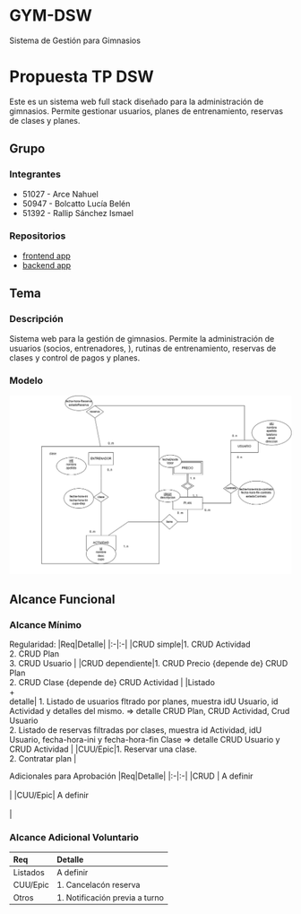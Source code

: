 # GYM-DSW
 Sistema de Gestión para Gimnasios 
# Propuesta TP DSW
Este es un sistema web full stack diseñado para la administración de gimnasios. Permite gestionar usuarios, planes de entrenamiento, reservas de clases y planes. 
## Grupo
### Integrantes
* 51027 - Arce Nahuel
* 50947 - Bolcatto Lucía Belén
* 51392 - Rallip Sánchez Ismael
  
### Repositorios
* [frontend app](http://hyperlinkToGihubOrGitlab)
* [backend app](http://hyperlinkToGihubOrGitlab)


## Tema
### Descripción
Sistema web para la gestión de gimnasios. Permite la administración de usuarios (socios, entrenadores, ), rutinas de entrenamiento, reservas de clases y control de pagos y planes.

### Modelo
![imagen del modelo](images/DER.png)



## Alcance Funcional 

### Alcance Mínimo



Regularidad:
|Req|Detalle|
|:-|:-|
|CRUD simple|1. CRUD Actividad <br>2. CRUD Plan <br>3. CRUD Usuario |
|CRUD dependiente|1. CRUD Precio {depende de} CRUD Plan <br>2. CRUD Clase {depende de} CRUD Actividad |
|Listado<br>+<br>detalle| 1. Listado de usuarios fltrado por planes, muestra idU Usuario, id Actividad y detalles del mismo. => detalle CRUD Plan, CRUD Actividad, Crud Usuario <br> 2. Listado de reservas filtradas por clases, muestra id Actividad, idU Usuario, fecha-hora-ini y fecha-hora-fin Clase => detalle CRUD Usuario y CRUD Actividad |
|CUU/Epic|1. Reservar una clase. <br>2. Contratar plan |


Adicionales para Aprobación
|Req|Detalle|
|:-|:-|
|CRUD | A definir <br><br>|
|CUU/Epic| A definir <br><br>|


### Alcance Adicional Voluntario


|Req|Detalle|
|:-|:-|
|Listados | A definir <br>|
|CUU/Epic|1. Cancelacón reserva <br>|
|Otros|1. Notificación previa a turno |
